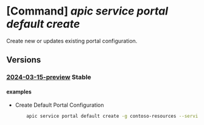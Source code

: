# [Command] _apic service portal default create_

Create new or updates existing portal configuration.

## Versions

### [2024-03-15-preview](/Resources/mgmt-plane/L3N1YnNjcmlwdGlvbnMve30vcmVzb3VyY2Vncm91cHMve30vcHJvdmlkZXJzL21pY3Jvc29mdC5hcGljZW50ZXIvc2VydmljZXMve30vcG9ydGFscy9kZWZhdWx0/2024-03-15-preview.xml) **Stable**

<!-- mgmt-plane /subscriptions/{}/resourcegroups/{}/providers/microsoft.apicenter/services/{}/portals/default 2024-03-15-preview -->

#### examples

- Create Default Portal Configuration
    ```bash
        apic service portal default create -g contoso-resources --service-name contoso --title "Contoso" --enabled false  --authentication'{"clientId":"00000000-0000-0000-0000-000000000000","tenantId":"00000000-0000-0000-0000-000000000000"}'
    ```
